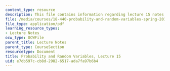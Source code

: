 ```yaml
---
content_type: resource
description: This file contains information regarding lecture 15 notes.
file: /media/courses/18-440-probability-and-random-variables-spring-2014/e7db597ccb8d29826517ada7fa97b6b4_MIT18_440S14_Lecture15.pdf
file_type: application/pdf
learning_resource_types:
- Lecture Notes
ocw_type: OCWFile
parent_title: Lecture Notes
parent_type: CourseSection
resourcetype: Document
title: Probability and Random Variables, Lecture 15
uid: e7db597c-cb8d-2982-6517-ada7fa97b6b4
---
```

